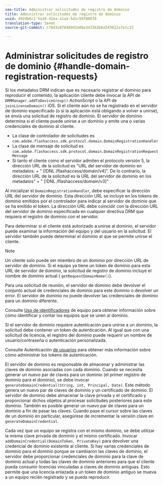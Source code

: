 ```yaml
---
seo-title: Administrar solicitudes de registro de dominio
title: Administrar solicitudes de registro de dominio
uuid: d92db6c2-5a16-41ea-a1aa-541c59780678
translation-type: tm+mt
source-git-commit: c78d3c87848943a0be3433b2b6a543822a7e1c15

---
```



# Administrar solicitudes de registro de dominio {#handle-domain-registration-requests}

Si los metadatos DRM indican que es necesario registrar el dominio para reproducir el contenido, la aplicación cliente debe invocar la API de `DRMManager.addToDeviceGroup()` ActionScript o la API de `joinLicenseDomain()` iOS. Si el cliente aún no se ha registrado en el servidor de dominio especificado (o si la aplicación está obligando a volver a unirse), se envía una solicitud de registro de dominio. El servidor de dominio determina si el cliente puede unirse a un dominio y emite una o varias credenciales de dominio al cliente.

* La clase de controlador de solicitudes es `com.adobe.flashaccess.sdk.protocol.domain.DomainRegistrationHandler`
* La clase de mensaje de solicitud es `com.adobe.flashaccess.sdk.protocol.domain.DomainRegistrationRequestMessage`
* Si tanto el cliente como el servidor admiten el protocolo versión 5, la dirección URL de la solicitud es &quot;URL del servidor de dominio en metadatos: + &quot; [!DNL /flashaccess/domain/v4]&quot;. De lo contrario, la dirección URL de la solicitud es la URL del servidor de dominio en los metadatos&quot; + &quot; [!DNL /flashaccess/domain/v3]&quot;

Al inicializar el `DomainRegistrationHandler`, debe especificar la dirección URL del servidor de dominio. Esta dirección URL se incluye en los tokens de dominio emitidos por el controlador para indicar al servidor de dominio que se ha emitido el token. La dirección URL debe coincidir con la dirección URL del servidor de dominio especificada en cualquier directiva DRM que requiera el registro de dominio con el servidor.

Para determinar si el cliente está autorizado a unirse al dominio, el servidor puede examinar la información del equipo y del usuario en la solicitud. El servidor también puede determinar el dominio al que se permite unirse el cliente.

>[!NOTE]
>
>Un cliente solo puede ser miembro de un dominio por dirección URL de servidor de dominio. Si el equipo ya tiene un token de dominio para esta URL de servidor de dominio, la solicitud de registro de dominio incluye el nombre de dominio actual ( `getRequestDomainName()`).

Para una solicitud de reunión, el servidor de dominio debe devolver el conjunto actual de credenciales de dominio para este dominio o devolver un error. El servidor de dominio no puede devolver las credenciales de dominio para un dominio diferente.

Consulte [Uso de identificadores](../../protecting-content/implementing-the-license-server/processing-drm-requests.md#use-machine-identifiers) de equipo para obtener información sobre cómo identificar y contar los equipos que se unen al dominio.

Si el servidor de dominio requiere autenticación para unirse a un dominio, la solicitud debe contener un token de autenticación. Al igual que con una solicitud de licencia, el registro del dominio puede requerir un nombre de usuario/contraseña o autenticación personalizada.

Consulte Autenticación [de usuarios](../../protecting-content/implementing-the-license-server/processing-drm-requests.md#user-authentication) para obtener más información sobre cómo administrar los tokens de autenticación.

El servidor de dominio es responsable de almacenar y administrar las claves de dominio asociadas con cada dominio. Cuando se necesita generar un nuevo par de claves para un dominio (el primer registro de dominio para el dominio), se debe invocar `generateDomainCredential(String, int, Principal, Date)`. Este método genera un nuevo par de claves de dominio y un certificado de dominio. El servidor de dominio debe almacenar la clave privada y el certificado y proporcionar dichos objetos al procesar solicitudes posteriores para este dominio. También es posible generar un nuevo par de claves para un dominio a fin de pasar las claves. Cuando pase el cursor sobre las claves de un dominio en particular, asegúrese de incrementar la versión clave en `generateDomainCredential`.

Cada vez que un equipo se registra con el mismo dominio, se debe utilizar la misma clave privada de dominio y el mismo certificado. Invocar `addDomainCredential(DomainToken, PrivateKey)` para devolver una credencial de dominio existente al cliente. Si hay varias credenciales de dominio para el dominio porque se cambiaron las claves de dominio, el servidor debe proporcionar credenciales de dominio para la clave de dominio actual y todas las claves de dominio anteriores para que el cliente pueda consumir licencias vinculadas a claves de dominio antiguas. Esto permite que una licencia enlazada a un token de dominio antiguo se mueva a un equipo recién registrado y se pueda reproducir.
